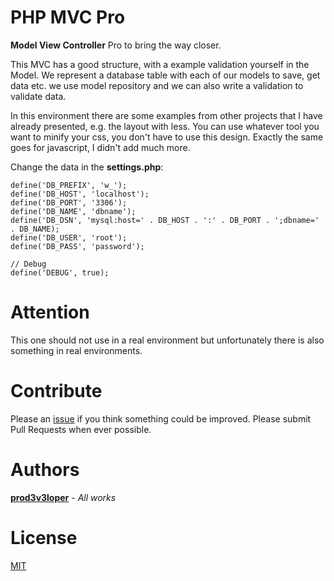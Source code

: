 # PHP MVC Pro

**Model View Controller** Pro to bring the way closer.

This MVC has a good structure, with a example validation yourself in the Model. 
We represent a database table with each of our models to save, get data etc. we use model repository and we can also write a validation to validate data.

In this environment there are some examples from other projects that I have already presented, e.g. the layout with less.
You can use whatever tool you want to minify your css, you don't have to use this design. Exactly the same goes for javascript, I didn't add much more.

Change the data in the **settings.php**:
```
define('DB_PREFIX', 'w_');
define('DB_HOST', 'localhost');
define('DB_PORT', '3306');
define('DB_NAME', 'dbname');
define('DB_DSN', 'mysql:host=' . DB_HOST . ':' . DB_PORT . ';dbname=' . DB_NAME);
define('DB_USER', 'root');
define('DB_PASS', 'password');

// Debug
define('DEBUG', true);
```

# Attention

This one should not use in a real environment but unfortunately there is also something in real environments.

# Contribute

Please an [issue](https://github.com/prod3v3loper/php-mvc-professional/issues) if you
think something could be improved. Please submit Pull Requests when ever
possible.

# Authors

**[prod3v3loper](https://www.prod3v3loper.com)** - *All works*

# License

[MIT](https://github.com/prod3v3loper/php-mvc-professional/blob/master/LICENSE)
